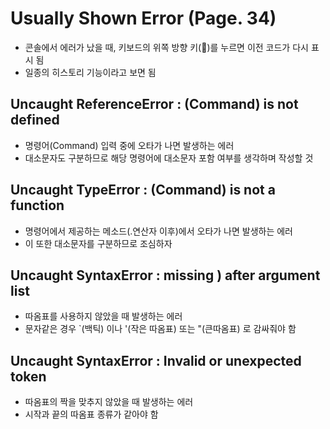 # Usually Shown Error (Page. 34)
 - 콘솔에서 에러가 났을 때, 키보드의 위쪽 방향 키(🔼)를 누르면 이전 코드가 다시 표시 됨
 - 일종의 히스토리 기능이라고 보면 됨

 ## Uncaught ReferenceError : (Command) is not defined
 - 명령어(Command) 입력 중에 오타가 나면 발생하는 에러
 - 대소문자도 구분하므로 해당 명령어에 대소문자 포함 여부를 생각하며 작성할 것

 ## Uncaught TypeError : (Command) is not a function
 - 명령어에서 제공하는 메소드(.연산자 이후)에서 오타가 나면 발생하는 에러
 - 이 또한 대소문자를 구분하므로 조심하자

 ## Uncaught SyntaxError : missing ) after argument list
 - 따옴표를 사용하지 않았을 때 발생하는 에러
 - 문자같은 경우 `(백틱) 이나 '(작은 따옴표) 또는 "(큰따옴표) 로 감싸줘야 함

 ## Uncaught SyntaxError : Invalid or unexpected token
 - 따옴표의 짝을 맞추지 않았을 때 발생하는 에러
 - 시작과 끝의 따옴표 종류가 같아야 함